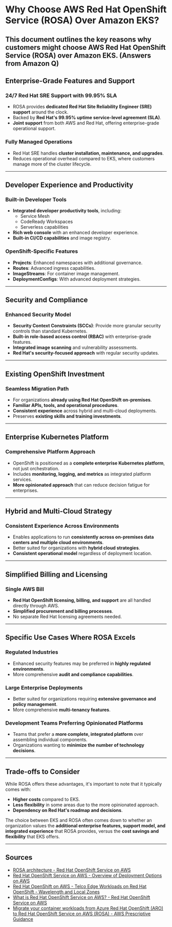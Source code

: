 # Why Choose AWS Red Hat OpenShift Service (ROSA) Over Amazon EKS?

This document outlines the key reasons why customers might choose **AWS Red Hat OpenShift Service (ROSA)** over **Amazon EKS**.
(Answers from Amazon Q)
---

## Enterprise-Grade Features and Support

### 24/7 Red Hat SRE Support with 99.95% SLA
- ROSA provides **dedicated Red Hat Site Reliability Engineer (SRE) support** around the clock.
- Backed by **Red Hat's 99.95% uptime service-level agreement (SLA)**.
- **Joint support** from both AWS and Red Hat, offering enterprise-grade operational support.

### Fully Managed Operations
- Red Hat SRE handles **cluster installation, maintenance, and upgrades**.
- Reduces operational overhead compared to EKS, where customers manage more of the cluster lifecycle.

---

## Developer Experience and Productivity

### Built-in Developer Tools
- **Integrated developer productivity tools**, including:
  - Service Mesh
  - CodeReady Workspaces
  - Serverless capabilities
- **Rich web console** with an enhanced developer experience.
- **Built-in CI/CD capabilities** and image registry.

### OpenShift-Specific Features
- **Projects**: Enhanced namespaces with additional governance.
- **Routes**: Advanced ingress capabilities.
- **ImageStreams**: For container image management.
- **DeploymentConfigs**: With advanced deployment strategies.

---

## Security and Compliance

### Enhanced Security Model
- **Security Context Constraints (SCCs)**: Provide more granular security controls than standard Kubernetes.
- **Built-in role-based access control (RBAC)** with enterprise-grade features.
- **Integrated image scanning** and vulnerability assessments.
- **Red Hat's security-focused approach** with regular security updates.

---

## Existing OpenShift Investment

### Seamless Migration Path
- For organizations **already using Red Hat OpenShift on-premises**.
- **Familiar APIs, tools, and operational procedures**.
- **Consistent experience** across hybrid and multi-cloud deployments.
- Preserves **existing skills and training investments**.

---

## Enterprise Kubernetes Platform

### Comprehensive Platform Approach
- OpenShift is positioned as a **complete enterprise Kubernetes platform**, not just orchestration.
- Includes **monitoring, logging, and metrics** as integrated platform services.
- **More opinionated approach** that can reduce decision fatigue for enterprises.

---

## Hybrid and Multi-Cloud Strategy

### Consistent Experience Across Environments
- Enables applications to run **consistently across on-premises data centers and multiple cloud environments**.
- Better suited for organizations with **hybrid cloud strategies**.
- **Consistent operational model** regardless of deployment location.

---

## Simplified Billing and Licensing

### Single AWS Bill
- **Red Hat OpenShift licensing, billing, and support** are all handled directly through AWS.
- **Simplified procurement and billing processes**.
- No separate Red Hat licensing agreements needed.

---

## Specific Use Cases Where ROSA Excels

### Regulated Industries
- Enhanced security features may be preferred in **highly regulated environments**.
- More comprehensive **audit and compliance capabilities**.

### Large Enterprise Deployments
- Better suited for organizations requiring **extensive governance and policy management**.
- More comprehensive **multi-tenancy features**.

### Development Teams Preferring Opinionated Platforms
- Teams that prefer a **more complete, integrated platform** over assembling individual components.
- Organizations wanting to **minimize the number of technology decisions**.

---

## Trade-offs to Consider
While ROSA offers these advantages, it's important to note that it typically comes with:
- **Higher costs** compared to EKS.
- **Less flexibility** in some areas due to the more opinionated approach.
- **Dependency on Red Hat's roadmap and decisions**.

The choice between EKS and ROSA often comes down to whether an organization values the **additional enterprise features, support model, and integrated experience** that ROSA provides, versus the **cost savings and flexibility** that EKS offers.

---

## Sources
- [ROSA architecture - Red Hat OpenShift Service on AWS](https://example.com)
- [Red Hat OpenShift Service on AWS - Overview of Deployment Options on AWS](https://example.com)
- [Red Hat OpenShift on AWS - Telco Edge Workloads on Red Hat OpenShift - Wavelength and Local Zones](https://example.com)
- [What is Red Hat OpenShift Service on AWS? - Red Hat OpenShift Service on AWS](https://example.com)
- [Migrate your container workloads from Azure Red Hat OpenShift (ARO) to Red Hat OpenShift Service on AWS (ROSA) - AWS Prescriptive Guidance](https://example.com)
